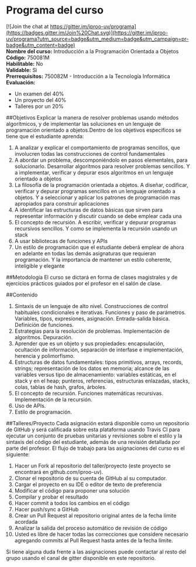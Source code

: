 # Programa del curso

[![Join the chat at https://gitter.im/iproo-uv/programa](https://badges.gitter.im/Join%20Chat.svg)](https://gitter.im/iproo-uv/programa?utm_source=badge&utm_medium=badge&utm_campaign=pr-badge&utm_content=badge)  
**Nombre del curso:** Introducción a la Programación Orientada a Objetos  
**Código:** 750081M  
**Habilitable:** No   
**Validable:** Si  
**Prerrequisitos:** 750082M - Introducción a la Tecnología Informática  
**Evaluación:**  
  * Un examen del 40%
  * Un proyecto del 40%
  * Talleres por un 20%  


##Objetivos
Explicar la manera de resolver problemas usando métodos algorítmicos, y de implementar las soluciones en un lenguaje de programación orientado a objetos.Dentro de los objetivos específicos se tiene que el estudiante aprenda:  

1.  A analizar y explicar el comportamiento de programas sencillos, que involucren todas las construcciones de control fundamentales
2.  A abordar un problema, descomponiéndolo en pasos elementales, para solucionarlo. Desarrollar algoritmos para resolver problemas sencillos. Y a implementar, verificar y depurar esos algoritmos en un lenguaje orientado a objetos
3.  La filosofía de la programación orientada a objetos. A diseñar, codificar, verificar y depurar programas sencillos en un lenguaje orientado a objetos. Y a seleccionar y aplicar los patrones de programación mas apropiados para construir aplicaciones
4.  A identificar las estructuras de datos básicas que sirven para representar información y discutir cuando se debe emplear cada una
5.  El concepto de recursión. A escribir, verificar y depurar programas recursivos sencillos. Y como se implementa la recursión usando un stack
6.  A usar bibliotecas de funciones y APIs
7.  Un estilo de programación que el estudiante deberá emplear de ahora en adelante en todas las demás asignaturas que requieran programación. Y la importancia de mantener un estilo coherente, inteligible y elegante

##Metodología
El curso se dictará en forma de clases magistrales y de ejercicios prácticos guiados por el profesor en el salón de clase.

##Contenido
1. Sintaxis de un lenguaje de alto nivel. Construcciones de control habituales condicionales e iterativas. Funciones y paso de parámetros. Variables, tipos, expresiones, asignación. Entrada-salida básica. Definición de funciones.  
2. Estrategias para la resolución de problemas. Implementación de algoritmos. Depuración.  
3. Aprender que es un objeto y sus propiedades: encapsulación, ocultación de información, separación de interfase e implementación, herencia y polimorfismo.  
4. Estructuras de datos fundamentales: tipos primitivos, arrays, records, strings; representación de los datos en memoria; alcance de las variables versus tipo de almacenamiento: variables estáticas, en el stack y en el heap; punteros, referencias, estructuras enlazadas, stacks, colas, tablas de hash, grafos, árboles.  
5. El concepto de recursión. Funciones matemáticas recursivas. Implementación de la recursión.  
6. Uso de APIs.  
7. Estilo de programación.

##Talleres/Proyecto
Cada asignación estará disponible como un repositorio de GitHub y será calificada sobre esta plataforma usando Travis CI para ejecutar un conjunto de pruebas unitarias y revisiones sobre el estilo y la sintaxis del código del estudiante, además de una revisión detallada por parte del profesor. El flujo de trabajo para las asignaciones del curso es el siguiente:


1. Hacer un Fork al repositorio del taller/proyecto (este proyecto se encontrará en github.com/iproo-uv).
2. Clonar el repositorio de su cuenta de GitHub al su computador.
3. Cargar el proyecto en su IDE o editor de texto de preferencia
4. Modificar el código para proponer una solución
5. Compilar y probar el resultado
6. Hacer commit a todos los cambios en el código
7. Hacer push/sync a GitHub
8. Crear un Pull Request al repositorio original antes de la fecha límite acordada
9. Analizar la salida del proceso automático de revisión de código
10. Usted es libre de hacer todas las correcciones que considere necesario agregando commits al Pull Request hasta antes de la fecha límite.

Si tiene alguna duda frente a las asignaciones puede contactar al resto del grupo usando el canal de gitter disponible en este repositorio.



